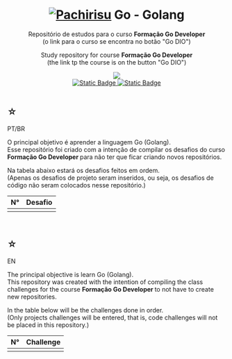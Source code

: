 <h1 align="center">
    <a href="https://pokemondb.net/pokedex/pachirisu"><img src="https://img.pokemondb.net/sprites/black-white/anim/normal/pachirisu-f.gif" alt="Pachirisu"></a>
    <span>Go - Golang</span>
</h1>

<div align="center">
    <p> 
        Repositório de estudos para o curso <strong> Formação Go Developer </strong> <br> (o link para o curso se encontra no botão "Go DIO") 
    </p>
    <p> 
        Study repository for course <strong> Formação Go Developer </strong> <br> (the link tp the course is on the button "Go DIO") 
    </p>
    <img src="https://img.shields.io/badge/golang-black?style=for-the-badge&logo=Go&logoColor=nlue" />
    <br>
    <a href="https://www.dio.me/users/juhh1956">
        <img alt="Static Badge" src="https://img.shields.io/badge/my%20profile-red?style=for-the-badge&color=blue">
    </a>
    <a href="https://web.dio.me/track/763ef35f-6097-45f1-a9d3-384383bbb632">
        <img alt="Static Badge" src="https://img.shields.io/badge/go%20DIO-red?style=for-the-badge&color=blue">
    </a> <br> <br>
    <b> </b> 
</div>

<div>
    <h2>☆</h2>
    <p>PT/BR</p>
    <p>
    O principal objetivo é aprender a linguagem Go (Golang).<br>
    Esse repositório foi criado com a intenção de compilar os desafios do curso <strong> Formação Go Developer </strong> para não ter que ficar criando novos repositórios.</p>
    <p>Na tabela abaixo estará os desafios feitos em ordem. <br> (Apenas os desafios de projeto seram inseridos, ou seja, os desafios de código não seram colocados nesse repositório.) </p>
    <table>
        <thead>
            <tr align="left">
                <th>N°</th>
                <th>Desafio</th>
            </tr>
        </thead>
    <tbody align="left">
        <tr>
            <td></td>
            <td>
            </td>
        </tr>
    </tbody>
    <tfoot></tfoot>
    </table>
</div>

   <br>

<div>
    <h2>☆</h2>
    <p>EN</p>
    <p>
    The principal objective is learn Go (Golang).<br>
    This repository was created with the intention of compiling the class challenges for the course <strong> Formação Go Developer </strong> to not have to create new repositories.</p>
    <p>In the table below will be the challenges done in order.<br> (Only projects challenges will be entered, that is, code challenges will not be placed in this repository.) </p>
    <table>
        <thead>
            <tr align="left">
                <th>N°</th>
                <th>Challenge</th>
            </tr>
        </thead>
    <tbody align="left">
        <tr>
            <td></td>
            <td>
            </td>
        </tr>
    </tbody>
    <tfoot></tfoot>
    </table>
    
</div>

